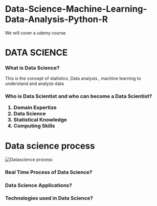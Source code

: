 # Data-Science-Machine-Learning-Data-Analysis-Python-R
We will cover a udemy course

# DATA SCIENCE

<h3>What is Data  Science?</h3>
This is the concept of statistics ,Data analysis , machine learning to understand and analyze data
<h3>Who is Data Scientist and who can become a Data Scientist?

1. Domain Expertize
2. Data Science
3. Statistical Knowledge
4. Computing Skills

<h1>Data science process</h1>
<img src="https://user-images.githubusercontent.com/87891857/211840013-885618d9-d2c2-4cf5-8edb-7b5653c8b9c7.JPG" alt="Datascience process" title="Optional title">

</h3>
<h3>Real Time Process of Data Science?</h3>
<h3>Data Science Applications?</h3>
<h3>Technologies used in Data Science?</h3>


